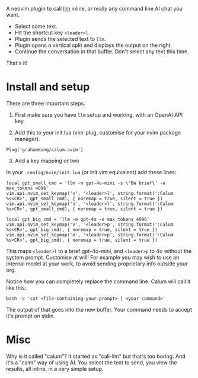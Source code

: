 A neovim plugin to call [llm](https://llm.datasette.io/en/stable/) inline, or really any command line AI chat you want.

- Select some text.
- Hit the shortcut key `<leader>l`.
- Plugin sends the selected text to `llm`.
- Plugin opens a vertical split and displays the output on the right.
- Continue the conversation in that buffer. Don't select any text this time.

That's it!

# Install and setup

There are three important steps.

1. First make sure you have `llm` setup and working, with an OpenAI API key.

2. Add this to your init.lua (vim-plug, customise for your nvim package manager).
```
Plug('grahamking/calum.nvim')
```

3. Add a key mapping or two

In your `.config/nvim/init.lua` (or init.vim equivalent) add these lines:

```
local gpt_small_cmd = 'llm -m gpt-4o-mini -s \'Be brief\' -o max_tokens 4096'
vim.api.nvim_set_keymap('v', '<leader>l', string.format(':Calum %s<CR>', gpt_small_cmd), { noremap = true, silent = true })
vim.api.nvim_set_keymap('n', '<leader>l', string.format(':Calum %s<CR>', gpt_small_cmd), { noremap = true, silent = true })

local gpt_big_cmd = 'llm -m gpt-4o -o max_tokens 4096'
vim.api.nvim_set_keymap('v', '<leader>p', string.format(':Calum %s<CR>', gpt_big_cmd), { noremap = true, silent = true })
vim.api.nvim_set_keymap('n', '<leader>p', string.format(':Calum %s<CR>', gpt_big_cmd), { noremap = true, silent = true })
```

This maps `<leader>l` to a brief gpt-4o-mini, and `<leader>p` to 4o without the system prompt. Customise at will! For example you may wish to use an internal model at your work, to avoid sending proprietary info outside your org.

Notice how you can completely replace the command line. Calum will call it like this:
```
bash -c 'cat <file-containing-your-prompt> | <your-command>'
```
The output of that goes into the new buffer. Your command needs to accept it's prompt on stdin.

# Misc

Why is it called "calum"? It started as "call-llm" but that's too boring. And it's a "calm" way of using AI. You select the text to send, you view the results, all inline, in a very simple setup.

